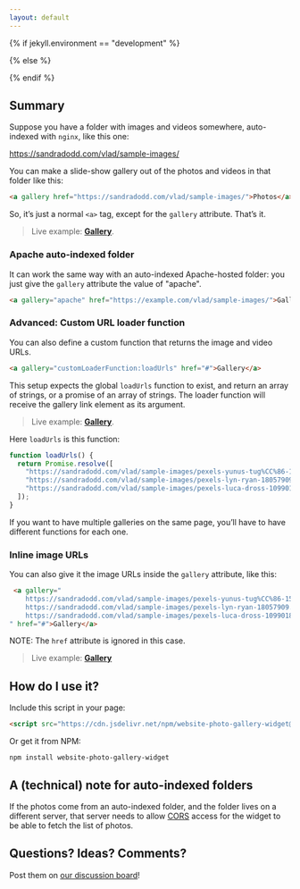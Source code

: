 ```yaml
---
layout: default
---
```


{% if jekyll.environment == "development" %}
<script src="website-photo-gallery-widget.js"></script>
{% else %}
<script src="https://cdn.jsdelivr.net/npm/website-photo-gallery-widget@1.4.2/website-photo-gallery-widget.min.js"></script>
{% endif %}

<style>
a[gallery] {
  font-weight: bold;
}
</style>

## Summary

Suppose you have a folder with images and videos somewhere, auto-indexed with `nginx`, like this one:

<a href="https://sandradodd.com/vlad/sample-images/">https://sandradodd.com/vlad/sample-images/</a>

You can make a slide-show gallery out of the photos and videos in that folder like this:

```html
<a gallery href="https://sandradodd.com/vlad/sample-images/">Photos</a>
```

So, it’s just a normal `<a>` tag, except for the `gallery` attribute. That’s it.

> Live example: <a gallery href="https://sandradodd.com/vlad/sample-images/">Gallery</a>.

### Apache auto-indexed folder

It can work the same way with an auto-indexed Apache-hosted folder: you just give the `gallery` attribute the value of "apache".

```html
<a gallery="apache" href="https://example.com/vlad/sample-images/">Gallery</a>
```

### Advanced: Custom URL loader function

You can also define a custom function that returns the image and video URLs.

```html
<a gallery="customLoaderFunction:loadUrls" href="#">Gallery</a>
```

This setup expects the global `loadUrls` function to exist, and return an array of strings, or a promise of an array of strings. The loader function will receive the gallery link element as its argument.

> Live example: <a gallery="customLoaderFunction:loadUrls" href="https://sandradodd.com/vlad/sample-images/">Gallery</a>.

Here `loadUrls` is this function:

```js
function loadUrls() {
  return Promise.resolve([
    "https://sandradodd.com/vlad/sample-images/pexels-yunus-tug%CC%86-15036477.jpg",
    "https://sandradodd.com/vlad/sample-images/pexels-lyn-ryan-18057909.jpg",
    "https://sandradodd.com/vlad/sample-images/pexels-luca-dross-10990181.jpg"
  ]);
}
```

<script>
function loadUrls() {
  return Promise.resolve([
    "https://sandradodd.com/vlad/sample-images/pexels-yunus-tug%CC%86-15036477.jpg",
    "https://sandradodd.com/vlad/sample-images/pexels-lyn-ryan-18057909.jpg",
    "https://sandradodd.com/vlad/sample-images/pexels-luca-dross-10990181.jpg"
  ]);
}
</script>

If you want to have multiple galleries on the same page, you’ll have to have different functions for each one.

### Inline image URLs

You can also give it the image URLs inside the `gallery` attribute, like this:

```html
 <a gallery="
    https://sandradodd.com/vlad/sample-images/pexels-yunus-tug%CC%86-15036477.jpg
    https://sandradodd.com/vlad/sample-images/pexels-lyn-ryan-18057909.jpg
    https://sandradodd.com/vlad/sample-images/pexels-luca-dross-10990181.jpg
" href="#">Gallery</a>
```

NOTE: The `href` attribute is ignored in this case.

> Live example: <a gallery="
    https://sandradodd.com/vlad/sample-images/pexels-yunus-tug%CC%86-15036477.jpg
    https://sandradodd.com/vlad/sample-images/pexels-lyn-ryan-18057909.jpg
    https://sandradodd.com/vlad/sample-images/pexels-luca-dross-10990181.jpg
" href="#">Gallery</a>


## How do I use it?

Include this script in your page:

```html
<script src="https://cdn.jsdelivr.net/npm/website-photo-gallery-widget@1.4.2/website-photo-gallery-widget.min.js"></script>
```

Or get it from NPM:

```shell
npm install website-photo-gallery-widget
```

## A (technical) note for auto-indexed folders

If the photos come from an auto-indexed folder, and the folder lives on a different server, that server needs to allow [CORS][1] access for the widget to be able to fetch the list of photos.

[1]: https://en.wikipedia.org/wiki/Cross-origin_resource_sharing


## Questions? Ideas? Comments?

Post them on [our discussion board][2]!

[2]: https://github.com/gurdiga/website-photo-gallery-widget/discussions
